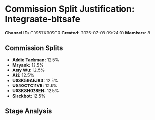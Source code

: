 # Commission Split Justification: integraate-bitsafe

**Channel ID:** C0957K90SCR
**Created:** 2025-07-08 09:24:10
**Members:** 8

## Commission Splits

- **Addie Tackman:** 12.5%
- **Mayank:** 12.5%
- **Amy Wu:** 12.5%
- **Aki:** 12.5%
- **U03K59AEJ83:** 12.5%
- **U040CTC11V5:** 12.5%
- **U03K8H028EN:** 12.5%
- **Slackbot:** 12.5%

## Stage Analysis


